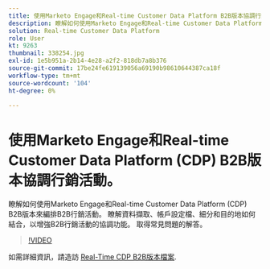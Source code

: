 ```yaml
---
title: 使用Marketo Engage和Real-time Customer Data Platform B2B版本協調行銷活動
description: 瞭解如何使用Marketo Engage和Real-time Customer Data Platform (CDP) B2B版本協調行銷活動。
solution: Real-time Customer Data Platform
role: User
kt: 9263
thumbnail: 338254.jpg
exl-id: 1e5b951a-2b14-4e28-a2f2-818db7a8b376
source-git-commit: 17be24fe619139056a69190b98610644387ca18f
workflow-type: tm+mt
source-wordcount: '104'
ht-degree: 0%

---
```


# 使用Marketo Engage和Real-time Customer Data Platform (CDP) B2B版本協調行銷活動。

瞭解如何使用Marketo Engage和Real-time Customer Data Platform (CDP) B2B版本來編排B2B行銷活動。 瞭解資料擷取、帳戶設定檔、細分和目的地如何結合，以增強B2B行銷活動的協調功能。 取得常見問題的解答。

>[!VIDEO](https://video.tv.adobe.com/v/338254?quality=12&learn=on)

如需詳細資訊，請造訪 [Real-Time CDP B2B版本檔案](https://experienceleague.adobe.com/docs/experience-platform/rtcdp/b2b-overview.html).
